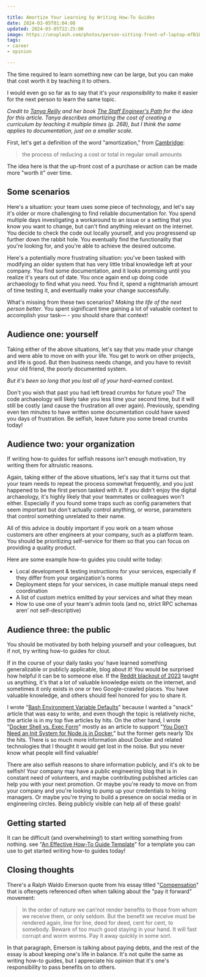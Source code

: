 ```yaml
---

title: Amortize Your Learning by Writing How-To Guides
date: 2024-03-05T01:04:00
updated: 2024-03-05T22:25:00
image: https://unsplash.com/photos/person-sitting-front-of-laptop-mfB1B1s4sMc
tags:
- career
- opinion

---
```



The time required to learn something new can be large, but you can make that cost worth it by teaching it to others.

I would even go so far as to say that it's your _responsibility_ to make it easier for the next person to learn the same topic.

_Credit to [Tanya Reilly](https://noidea.dog/) and her book [The Staff Engineer's Path](https://noidea.dog/staff) for the idea for this article. Tanya describes amortizing the cost of creating a curriculum by teaching it multiple times (p. 268), but I think the same applies to documentation, just on a smaller scale._

First, let's get a definition of the word "amortization," from [Cambridge](https://dictionary.cambridge.org/us/dictionary/english/amortization):

> the process of reducing a cost or total in regular small amounts

The idea here is that the up-front cost of a purchase or action can be made more "worth it" over time.

## Some scenarios

Here's a situation: your team uses some piece of technology, and let's say it's older or more challenging to find reliable documentation for. You spend multiple days investigating a workaround to an issue or a setting that you know you want to change, but can't find anything relevant on the internet. You decide to check the code out locally yourself, and you progressend up further down the rabbit hole. You eventually find the functionality that you're looking for, and you're able to achieve the desired outcome.

Here's a potentially more frustrating situation: you've been tasked with modifying an older system that has very little tribal knowledge left at your company. You find some documentation, and it looks promising until you realize it's years out of date. You once again end up doing code archaeology to find what you need. You find it, spend a nightmarish amount of time testing it, and eventually make your change successfully.

What's missing from these two scenarios? _Making the life of the next person better_. You spent significant time gaining a lot of valuable context to accomplish your task— - you should share that context!

## Audience one: yourself

Taking either of the above situations, let's say that you made your change and were able to move on with your life. You get to work on other projects, and life is good. But then business needs change, and you have to revisit your old friend, the poorly documented system.

_But it's been so long that you lost all of your hard-earned context._

Don't you wish that past you had left bread crumbs for future you? The code archaeology will likely take you less time your second time, but it will still be costly (and cause the frustration all over again). Previously, spending even ten minutes to have written some documentation could have saved you days of frustration. Be selfish, leave future you some bread crumbs today!

## Audience two: your organization

If writing how-to guides for selfish reasons isn't enough motivation, try writing them for altruistic reasons.

Again, taking either of the above situations, let's say that it turns out that your team needs to repeat the process somewhat frequently, and you just happened to be the first person tasked with it. If _you_ didn't enjoy the digital archaeology, it's highly likely that your teammates or colleagues won't either. Especially if you found some traps such as config parameters that seem important but don't actually control anything, or worse, parameters that control something unrelated to their name.

All of this advice is doubly important if you work on a team whose customers are other engineers at your company, such as a platform team. You should be prioritizing self-service for them so that you can focus on providing a quality product.

Here are some example how-to guides you could write today:

- Local development & testing instructions for your services, especially if they differ from your organization's norms
- Deployment steps for your services, in case multiple manual steps need coordination
- A list of custom metrics emitted by your services and what they mean
- How to use one of your team's admin tools (and no, strict RPC schemas aren’ not self-descriptive)

## Audience three: the public

You should be motivated by both helping yourself and your colleagues, but if not, try writing how-to guides for clout.

If in the course of your daily tasks you’ have learned something generalizable or publicly applicable, blog about it! You would be surprised how helpful it can be to someone else. If the [Reddit blackout of 2023](https://en.wikipedia.org/wiki/2023_Reddit_API_controversy) taught us anything, it's that a lot of valuable knowledge exists on the internet, and sometimes it only exists in one or two Google-crawled places. You have valuable knowledge, and others should feel honored for you to share it.

I wrote "[Bash Environment Variable Defaults](/blog/bash-environment-variable-defaults)" because I wanted a "snack" article that was easy to write, and even though the topic is relatively niche, the article is in my top five articles by hits. On the other hand, I wrote "[Docker Shell vs. Exec Form](/blog/docker-shell-vs.-exec-form)" mostly as an article to support "[You Don't Need an Init System for Node.js in Docker](/blog/you-don-t-need-an-init-system-for-node.js-in-docker)," but the former gets nearly 10x the hits. There is so much more information about Docker and related technologies that I thought it would get lost in the noise. But you never know what people will find valuable!

There are also selfish reasons to share information publicly, and it's ok to be selfish! Your company may have a public engineering blog that is in constant need of volunteers, and maybe contributing published articles can help you with your next promotion. Or maybe you're ready to move on from your company and you're looking to pump up your credentials to hiring managers. Or maybe you're trying to build a presence on social media or in engineering circles. Being publicly visible can help all of these goals!

## Getting started

It can be difficult (and overwhelming!) to start writing something from nothing. see "[An Effective How-To Guide Template](/blog/an-effective-how-to-guide-template)" for a template you can use to get started writing how-to guides today!

## Closing thoughts

There's a Ralph Waldo Emerson quote from his essay titled "[Compensation](https://en.wikipedia.org/wiki/Compensation_(essay))" that is oftengets referenced often when talking about the "pay it forward" movement:

> In the order of nature we can’not render benefits to those from whom we receive them, or only seldom. But the benefit we receive must be rendered again, line for line, deed for deed, cent for cent, to somebody. Beware of too much good staying in your hand. It will fast corrupt and worm worms. Pay it away quickly in some sort.

In that paragraph, Emerson is talking about paying debts, and the rest of the essay is about keeping one's life in balance. It's not quite the same as writing how-to guides, but I appreciate his opinion that it's one's responsibility to pass benefits on to others.
<!--stackedit_data:
eyJoaXN0b3J5IjpbNzI5NDg4MDA4XX0=
-->